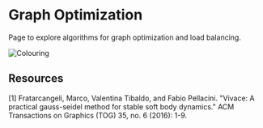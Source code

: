 # Graph Optimization

Page to explore algorithms for graph optimization and load balancing.

![Colouring](https://github.com/vincentbonnetcg/Numerical-Bric-a-Brac/blob/master/graph_optimization/img/graphColouring_greedyAlgorithm.png)

## Resources

[1] Fratarcangeli, Marco, Valentina Tibaldo, and Fabio Pellacini. "Vivace: A practical gauss-seidel method for stable soft body dynamics." ACM Transactions on Graphics (TOG) 35, no. 6 (2016): 1-9.